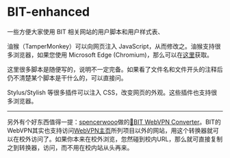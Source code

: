 # BIT-enhanced

一些方便大家使用 BIT 相关网站的用户脚本和用户样式表、

油猴（TamperMonkey）可以向网页注入 JavaScript，从而修改之。油猴支持很多浏览器，如果您使用 Microsoft Edge (Chromium)，那么可以在[这里](https://microsoftedge.microsoft.com/addons/detail/tampermonkey/iikmkjmpaadaobahmlepeloendndfphd)获取。

这里很多脚本是随便写的，说明不一定完备。如果看了文件名和文件开头的注释后仍不清楚某个脚本是干什么的，可以直接问。

Stylus/Stylish 等很多插件可以注入 CSS，改变网页的外观。这些插件也支持很多浏览器。

---

另外有个好东西值得一提：[spencerwooo](https://github.com/spencerwooo/bit-webvpn-converter/commits?author=spencerwooo)做的[🥑BIT WebVPN Converter](https://webvpn.vercel.app/)。BIT的WebVPN其实也支持访问[WebVPN主页](https://webvpn.bit.edu.cn/)所列项目以外的网站，用这个转换器就可以在校外访问了。如果你本来在校外浏览，忽然碰到校内URL，那么就可直接复制之到转换器，访问，而不用在校内站从头再来。

